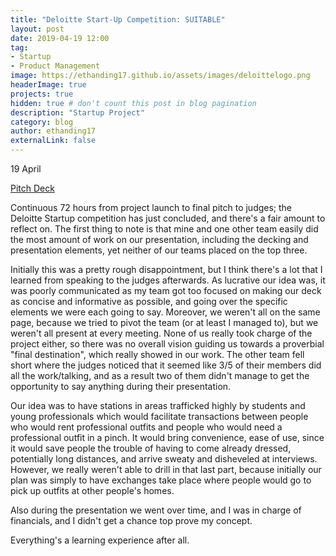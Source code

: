 ```yaml
---
title: "Deloitte Start-Up Competition: SUITABLE"
layout: post
date: 2019-04-19 12:00
tag:
- Startup
- Product Management
image: https://ethanding17.github.io/assets/images/deloittelogo.png
headerImage: true
projects: true
hidden: true # don't count this post in blog pagination
description: "Startup Project"
category: blog
author: ethanding17
externalLink: false
---
```


19 April

[Pitch Deck](https://ethanding17.github.io/assets/Deloitte-Powerpoint-FINAL.pptx)

Continuous 72 hours from project launch to final pitch to judges; the Deloitte Startup competition has just concluded, and there's a fair amount to reflect on. The first thing to note is that mine and one other team easily did the most amount of work on our presentation, including the decking and presentation elements, yet neither of our teams placed on the top three.

Initially this was a pretty rough disappointment, but I think there's a lot that I learned from speaking to the judges afterwards. As lucrative our idea was, it was poorly communicated as my team got too focused on making our deck as concise and informative as possible, and going over the specific elements we were each going to say. Moreover, we weren't all on the same page, because we tried to pivot the team (or at least I managed to), but we weren't all present at every meeting. None of us really took charge of the project either, so there was no overall vision guiding us towards a proverbial "final destination", which really showed in our work. The other team fell short where the judges noticed that it seemed like 3/5 of their members did all the work/talking, and as a result two of them didn't manage to get the opportunity to say anything during their presentation.

Our idea was to have stations in areas trafficked highly by students and young professionals which would facilitate transactions between people who would rent professional outfits and people who would need a professional outfit in a pinch. It would bring convenience, ease of use, since it would save people the trouble of having to come already dressed, potentially long distances, and arrive sweaty and disheveled at interviews. However, we really weren't able to drill in that last part, because initially our plan was simply to have exchanges take place where people would go to pick up outfits at other people's homes.

Also during the presentation we went over time, and I was in charge of financials, and I didn't get a chance top prove my concept.

Everything's a learning experience after all.
